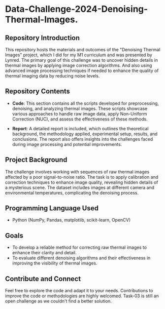 # Data-Challenge-2024-Denoising-Thermal-Images.

## Repository Introduction

This repository hosts the materials and outcomes of the "Denoising Thermal Images" project, which I did for my M1 curriculum and was presented by Lynred. The primary goal of this challenge was to uncover hidden details in thermal images by applying image correction algorithms. And also using advanced image processing techniques if needed to enhance the quality of thermal imaging data by reducing noise levels.

## Repository Contents
- **Code**: This section contains all the scripts developed for preprocessing, denoising, and analyzing thermal images. These scripts showcase various approaches to handle raw image data, apply Non-Uniform Correction (NUC), and assess the effectiveness of these methods.

- **Report**: A detailed report is included, which outlines the theoretical background, the methodology applied, experimental setup, results, and conclusions. The report also offers insights into the challenges faced during image processing and potential improvements.

## Project Background

The challenge involves working with sequences of raw thermal images affected by a poor signal-to-noise ratio. The task is to apply calibration and correction techniques to enhance image quality, revealing hidden details of a mysterious scene. The dataset includes images at different camera and environmental temperatures, complicating the denoising process.

## Programming Language Used

- Python (NumPy, Pandas, matplotlib, scikit-learn, OpenCV)

## Goals

- To develop a reliable method for correcting raw thermal images to enhance their clarity and detail.
- To evaluate different denoising algorithms and their effectiveness in improving the visibility of thermal images.

## Contribute and Connect

Feel free to explore the code and adapt it to your needs. Contributions to improve the code or methodologies are highly welcomed. Task-03 is still an open challenge as we couldn't find a better solution.
